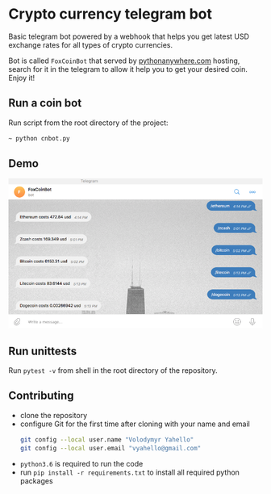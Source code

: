 # Crypto currency telegram bot
Basic telegram bot powered by a webhook that helps you get latest USD exchange rates for all types of crypto currencies.

Bot is called `FoxCoinBot` that served by [pythonanywhere.com](https://pythonanywhere.com) hosting, search for it in the telegram to allow it help you to get your desired coin. Enjoy it!

## Run a coin bot
Run script from the root directory of the project:
```bash
~ python cnbot.py
```

## Demo
![Screenshot](bin/demo/coinbot.png)

## Run unittests
Run `pytest -v` from shell in the root directory of the repository.

## Contributing

- clone the repository
- configure Git for the first time after cloning with your name and email
  ```bash
  git config --local user.name "Volodymyr Yahello"
  git config --local user.email "vyahello@gmail.com"
  ```
- `python3.6` is required to run the code
- run `pip install -r requirements.txt` to install all required python packages

